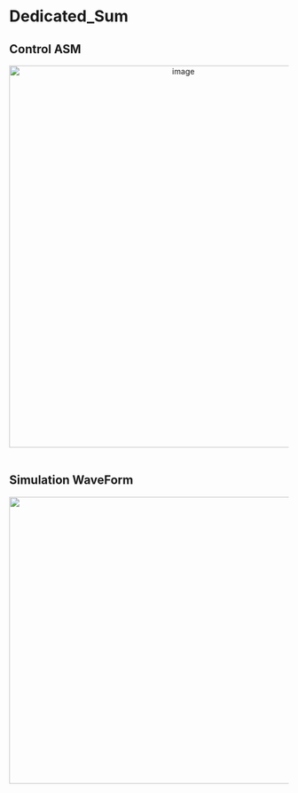 # Dedicated_Sum
## Control ASM
<div align="center">
  <img width="612" height="690" alt="image" src="https://github.com/user-attachments/assets/928b3bab-a5bd-430f-b54c-e4137929cf56" />
</div>

<br>

## Simulation WaveForm
<div align="center">
  <img width="2248" height="518" alt="image" src="https://github.com/user-attachments/assets/27f66ff7-af6d-4314-abb4-3eb9507fd9e1" />
</div>

